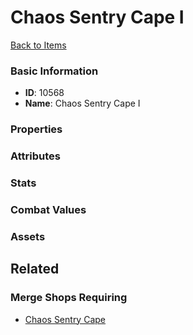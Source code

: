# Chaos Sentry Cape I

<no description available>

[Back to Items](../items.md)

### Basic Information

- **ID**: 10568
- **Name**: Chaos Sentry Cape I

### Properties


### Attributes


### Stats


### Combat Values


### Assets


## Related

### Merge Shops Requiring

- [Chaos Sentry Cape](../merge-shops/148-chaos-sentry-cape.md)


